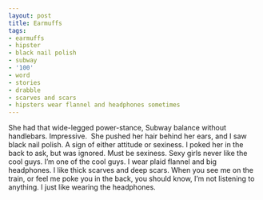 ```yaml
---
layout: post
title: Earmuffs
tags:
- earmuffs
- hipster
- black nail polish
- subway
- '100'
- word
- stories
- drabble
- scarves and scars
- hipsters wear flannel and headphones sometimes
---
```

She had that wide-legged power-stance, Subway balance without handlebars. Impressive. 
She pushed her hair behind her ears, and I saw black nail polish. A sign of either attitude or sexiness. I poked her in the back to ask, but was ignored. Must be sexiness. Sexy girls never like the cool guys.
I’m one of the cool guys. I wear plaid flannel and big headphones. I like thick scarves and deep scars.
When you see me on the train, or feel me poke you in the back, you should know, I’m not listening to anything. I just like wearing the headphones. 
